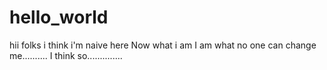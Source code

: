 # hello_world
hii folks
i think i'm naive here
Now what i am
I am what no one can change me..........
I think so..............
